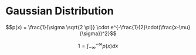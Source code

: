 &emsp;

# Gaussian Distribution

$$p(x) = \frac{1}{\sigma \sqrt{2 \pi}} \cdot e^{-\frac{1}{2}\cdot(\frac{x-\mu}{\sigma})^2}$$


$$1 = \int^{+\infty}_{-\infty} p(x) dx$$








